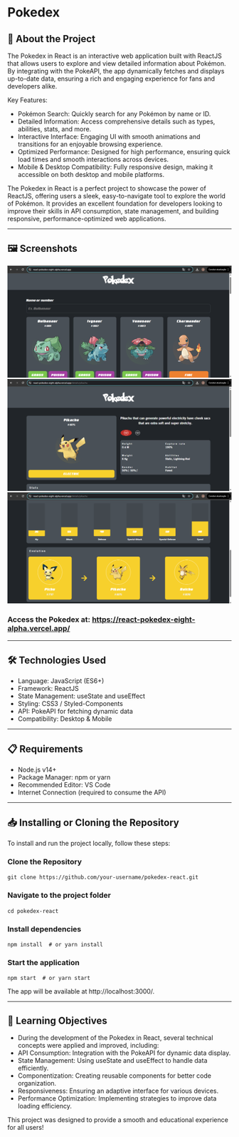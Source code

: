# Pokedex

## 🚀 About the Project
The Pokedex in React is an interactive web application built with ReactJS that allows users to explore and view detailed information about Pokémon. By integrating with the PokeAPI, the app dynamically fetches and displays up-to-date data, ensuring a rich and engaging experience for fans and developers alike.

Key Features:
- Pokémon Search: Quickly search for any Pokémon by name or ID.
- Detailed Information: Access comprehensive details such as types, abilities, stats, and more.
- Interactive Interface: Engaging UI with smooth animations and transitions for an enjoyable browsing experience.
- Optimized Performance: Designed for high performance, ensuring quick load times and smooth interactions across devices.
- Mobile & Desktop Compatibility: Fully responsive design, making it accessible on both desktop and mobile platforms.

The Pokedex in React is a perfect project to showcase the power of ReactJS, offering users a sleek, easy-to-navigate tool to explore the world of Pokémon. It provides an excellent foundation for developers looking to improve their skills in API consumption, state management, and building responsive, performance-optimized web applications.

---

## 🖼 Screenshots
<p>
  <img src="/src/assets/img/pokedex1.png"> 
  <img src="/src/assets/img/pokedex2.png">
  <img src="/src/assets/img/pokedex3.png">
</p>

### Access the Pokedex at: https://react-pokedex-eight-alpha.vercel.app/

---

## 🛠 Technologies Used
- Language: JavaScript (ES6+)
- Framework: ReactJS
- State Management: useState and useEffect
- Styling: CSS3 / Styled-Components
- API: PokeAPI for fetching dynamic data
- Compatibility: Desktop & Mobile

---

## 📋 Requirements
- Node.js v14+
- Package Manager: npm or yarn
- Recommended Editor: VS Code
- Internet Connection (required to consume the API)

---

## 📥 Installing or Cloning the Repository
To install and run the project locally, follow these steps:

### Clone the Repository

```
git clone https://github.com/your-username/pokedex-react.git
```

### Navigate to the project folder

```
cd pokedex-react
```

### Install dependencies

```
npm install  # or yarn install
```

### Start the application

```
npm start  # or yarn start
```

The app will be available at http://localhost:3000/.

---

## 🎯 Learning Objectives
- During the development of the Pokedex in React, several technical concepts were applied and improved, including:
- API Consumption: Integration with the PokeAPI for dynamic data display.
- State Management: Using useState and useEffect to handle data efficiently.
- Componentization: Creating reusable components for better code organization.
- Responsiveness: Ensuring an adaptive interface for various devices.
- Performance Optimization: Implementing strategies to improve data loading efficiency.

This project was designed to provide a smooth and educational experience for all users!
